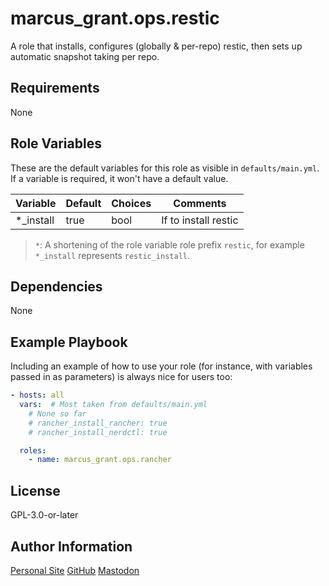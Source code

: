 # marcus_grant.ops.restic

A role that installs, configures (globally & per-repo) restic,
then sets up automatic snapshot taking per repo.

## Requirements

None

## Role Variables

These are the default variables for this role as visible in `defaults/main.yml`.
If a variable is required, it won't have a default value.

| Variable  | Default | Choices | Comments             |
| --------- | ------- | ------- | -------------------- |
| *_install | true    | bool    | If to install restic |

> `*`: A shortening of the role variable role prefix `restic`,
> for example `*_install` represents `restic_install`.

## Dependencies

None

## Example Playbook

Including an example of how to use your role (for instance, with variables passed in as parameters) is always nice for users too:

```yaml
- hosts: all
  vars:  # Most taken from defaults/main.yml
    # None so far
    # rancher_install_rancher: true
    # rancher_install_nerdctl: true

  roles:
    - name: marcus_grant.ops.rancher
```

## License

GPL-3.0-or-later

## Author Information

[Personal Site](https://marcusgrant.me)
[GitHub](https://github.com/marcus-grant)
[Mastodon](https://fosstodon.org/@marcusgrant)
